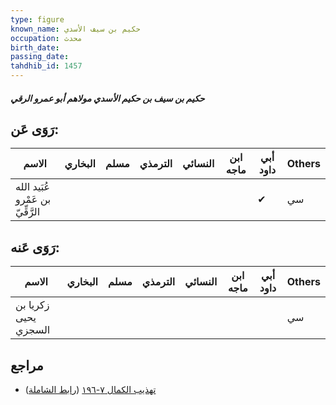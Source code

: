 ```yaml
---
type: figure
known_name: حكيم بن سيف الأسدي
occupation: محدث
birth_date:
passing_date:
tahdhib_id: 1457
---
```

##### حكيم بن سيف بن حكيم الأسدي مولاهم أبو عمرو الرقي

## رَوَى عَن:
| الاسم                            | البخاري | مسلم | الترمذي | النسائي | ابن ماجه | أبي داود | Others |
| -------------------------------- | ------- | ---- | ------- | ------- | -------- | -------- | ------ |
| عُبَيد الله بن عَمْرو الرَّقِّيّ |         |      |         |         |          | ✔        | سي     |
## رَوَى عَنه:
| الاسم                | البخاري | مسلم | الترمذي | النسائي | ابن ماجه | أبي داود | Others |
| -------------------- | ------- | ---- | ------- | ------- | -------- | -------- | ------ |
| زكريا بن يحيى السجزي |         |      |         |         |          |          | سي     |
## مراجع
- [تهذيب الكمال ٧-١٩٦](obsidian://open?vault=Tahdhib-al-Kamal&file=Figures/١٤٥٧-حكيم%20بن%20سيف%20بن%20حكيم%20الأسدي%20مولاهم%20أبو%20عمرو%20الرقي) ([رابط الشاملة](https://shamela.ws/book/3722/3418))